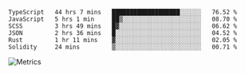 <!--START_SECTION:waka-->

```text
TypeScript   44 hrs 7 mins   ███████████████████░░░░░░   76.52 %
JavaScript   5 hrs 1 min     ██▒░░░░░░░░░░░░░░░░░░░░░░   08.70 %
SCSS         3 hrs 49 mins   █▓░░░░░░░░░░░░░░░░░░░░░░░   06.62 %
JSON         2 hrs 36 mins   █░░░░░░░░░░░░░░░░░░░░░░░░   04.52 %
Rust         1 hr 11 mins    ▓░░░░░░░░░░░░░░░░░░░░░░░░   02.05 %
Solidity     24 mins         ▒░░░░░░░░░░░░░░░░░░░░░░░░   00.71 %
```

<!--END_SECTION:waka-->

![Metrics](https://metrics.lecoq.io/TachibanaKimika?template=classic&base.activity=0&base.community=0&base.repositories=0&languages=1&isocalendar=1&isocalendar.duration=half-year&languages.limit=8&languages.sections=most-used&languages.colors=github&languages.threshold=0%25&languages.indepth=false&languages.recent.load=300&languages.recent.days=14&config.timezone=Asia%2FShanghai)
